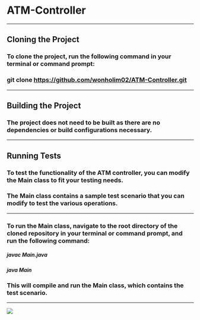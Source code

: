# ATM-Controller
---------------------------------------------------------------------------------------
## Cloning the Project
### To clone the project, run the following command in your terminal or command prompt:
### git clone https://github.com/wonholim02/ATM-Controller.git
---------------------------------------------------------------------------------------
## Building the Project
### The project does not need to be built as there are no dependencies or build configurations necessary.
---------------------------------------------------------------------------------------
## Running Tests
### To test the functionality of the ATM controller, you can modify the Main class to fit your testing needs. 
### The Main class contains a sample test scenario that you can modify to test the various operations.
---------------------------------------------------------------------------------------
### To run the Main class, navigate to the root directory of the cloned repository in your terminal or command prompt, and run the following command:
##### javac Main.java
##### java Main
### This will compile and run the Main class, which contains the test scenario.
---------------------------------------------------------------------------------------
![](https://res.infoq.com/articles/overcoming-privacy-challenges-synthetic-data/en/headerimage/Overcoming-Data-Scarcity-Privacy-Challenges-with-Synthetic-Data-header-1608564048402.jpg)

